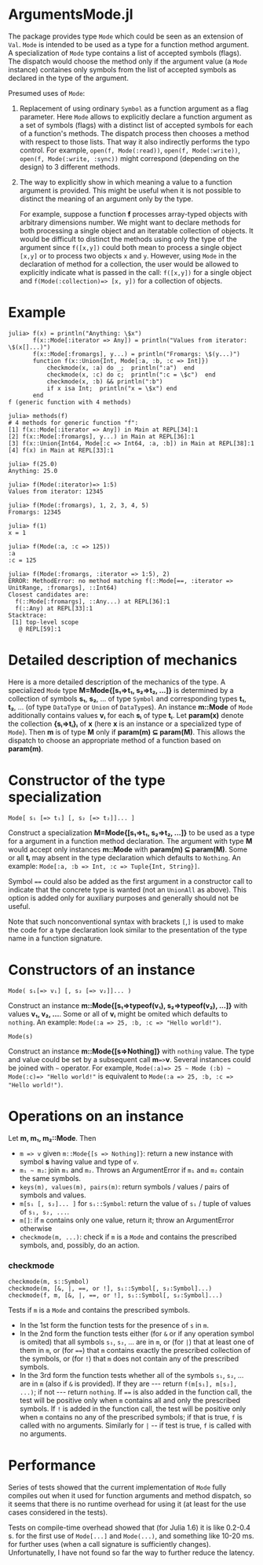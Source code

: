 # ArgumentsMode.jl

The package provides type `Mode` which could be seen as an extension of `Val`.
`Mode` is intended to be used as a type for a function method argument. A 
specialization of `Mode` type contains a list of accepted symbols (flags). The 
dispatch would choose the method only if the argument value (a `Mode` instance) 
containes only symbols from the list of accepted symbols as declared in the type
of the argument.

Presumed uses of `Mode`:
1) Replacement of using ordinary `Symbol` as a function argument as a flag 
   parameter. Here `Mode` allows to explicitly declare a function argument as a 
   set of symbols (flags) with a distinct list of accepted symbols for each of 
   a function's methods. The dispatch process then chooses a method with 
   respect to those lists. That way it also indirectly performs the typo 
   control. For example, `open(f, Mode(:read))`, `open(f, Mode(:write))`, 
   `open(f, Mode(:write, :sync))` might correspond (depending on the design)
   to 3 different methods.

2) The way to explicitly show in which meaning a value to a function argument 
   is provided. This might be useful when it is not possible to distinct the 
   meaning of an argument only by the type. 

   For example, suppose a function **f** processes array-typed objects with 
   arbitrary dimensions number. We might want to declare methods for both 
   processing a single object and an iteratable collection of objects. It 
   would be difficult to distinct the methods using only the type of the 
   argument since `f([x,y])` could both mean to process a single object `[x,y]` 
   or to process two objects `x` and `y`. However, using `Mode` in the 
   declaration of method for a collection, the user would be allowed to 
   explicitly indicate what is passed in the call: `f([x,y])` for a single 
   object and `f(Mode(:collection)=> [x, y])` for a collection of objects.
   
# Example

```julia-repl
julia> f(x) = println("Anything: \$x")
       f(x::Mode[:iterator => Any]) = println("Values from iterator: \$(x[]...)")
       f(x::Mode[:fromargs], y...) = println("Fromargs: \$(y...)")
       function f(x::Union{Int, Mode[:a, :b, :c => Int]})
           checkmode(x, :a) do _;  println(":a")  end
           checkmode(x, :c) do c;  println(":c = \$c")  end
           checkmode(x, :b) && println(":b")
           if x isa Int;  println("x = \$x") end
       end
f (generic function with 4 methods)

julia> methods(f)
# 4 methods for generic function "f":
[1] f(x::Mode[:iterator => Any]) in Main at REPL[34]:1
[2] f(x::Mode[:fromargs], y...) in Main at REPL[36]:1
[3] f(x::Union{Int64, Mode[:c => Int64, :a, :b]) in Main at REPL[38]:1
[4] f(x) in Main at REPL[33]:1

julia> f(25.0)
Anything: 25.0

julia> f(Mode(:iterator)=> 1:5)
Values from iterator: 12345

julia> f(Mode(:fromargs), 1, 2, 3, 4, 5)
Fromargs: 12345

julia> f(1)
x = 1

julia> f(Mode(:a, :c => 125))
:a
:c = 125

julia> f(Mode(:fromargs, :iterator => 1:5), 2)
ERROR: MethodError: no method matching f(::Mode[==, :iterator => UnitRange, :fromargs], ::Int64)
Closest candidates are:
  f(::Mode[:fromargs], ::Any...) at REPL[36]:1
  f(::Any) at REPL[33]:1
Stacktrace:
 [1] top-level scope
   @ REPL[59]:1

```
# Detailed description of mechanics

Here is a more detailed description of the mechanics of the type. A specialized 
`Mode` type **M=Mode{[s₁⇒t₁, s₂⇒t₂, ...]}** is determined by a collection of 
symbols **s₁**, **s₂**, ...  of type `Symbol` and corresponding types **t₁**, 
**t₂**, ... (of type `DataType` or `Union` of `DataType`s). An instance 
**m::Mode** of `Mode` additionally contains values **vᵢ** for each **sᵢ** of 
type **tᵢ**. Let **param(x)** denote the collection **{sᵢ=>tᵢ}ᵢ** of **x** 
(here **x** is an instance or a specialized type of `Mode`). Then **m** is of 
type **M** only if **param(m) ⊆ param(M)**. This allows the dispatch to choose 
an appropriate method of a function based on **param(m)**.

# Constructor of the type specialization

    Mode[ s₁ [=> t₁] [, s₂ [=> t₂]]... ]

Construct a specialization **M=Mode{[s₁⇒t₁, s₂⇒t₂, ...]}** to be used as a 
type for a argument in a function method declaration. The argument with type 
**M** would accept only instances **m::Mode** with **param(m) ⊆ param(M)**. 
Some or all **tᵢ** may absent in the type declaration which defaults to 
`Nothing`. An example: `Mode[:a, :b => Int, :c => Tuple{Int, String}]`.

Symbol `==` could also be added as the first argument in a constructor call to indicate that the concrete type is wanted (not an `UnionAll` as above). This
option is added only for auxiliary purposes and generally should not be useful.

Note that such nonconventional syntax with brackets `[`,`]` is used to make the 
code for a type declaration look similar to the presentation of the type name 
in a function signature.

# Constructors of an instance

    Mode( s₁[=> v₁] [, s₂ [=> v₂]]... )

Construct an instance **m::Mode{[s₁⇒typeof(v₁), s₂⇒typeof(v₂), ...]}** with
values **v₁, v₂, ...**. Some or all of **vᵢ** might be omited which defaults to 
`nothing`. An example: `Mode(:a => 25, :b, :c => "Hello world!")`.

    Mode(s)

Construct an instance **m::Mode{[s⇒Nothing]}** with `nothing` value. The 
type and value could be set by a subsequent call **m**`=>`**v**. Several 
instances could be joined with `~` operator. For example, `Mode(:a)=> 25 ~ Mode
(:b) ~ Mode(:c)=> "Hello world!"` is equivalent to `Mode(:a => 25, :b, :c => 
"Hello world!")`.

# Operations on an instance
Let **m, m₁, m₂::Mode**. Then
- `m => v` given `m::Mode{[s => Nothing]}`: return a new instance with symbol 
  **s** having value and type of `v`. 
- `m₁ ~ m₂`: join `m₁` and `m₂`. Throws an ArgumentError if `m₁` and `m₂` 
  contain the same symbols.
- `keys(m), values(m), pairs(m)`: return symbols / values / pairs of symbols 
  and values.
- `m[s₁ [, s₂]... ]` for `sᵢ::Symbol`: return the value of `s₁` / tuple of 
  values of `s₁, s₂, ...`.
- `m[]`: if `m` contains only one value, return it; throw an ArgumentError 
  otherwise
- `checkmode(m, ...)`: check if `m` is a `Mode` and contains the prescribed  
  symbols, and, possibly, do an action.
  
### checkmode

    checkmode(m, s::Symbol)
    checkmode(m, [&, |, ==, or !], s₁::Symbol[, s₂:Symbol]...)
    checkmode(f, m, [&, |, ==, or !], s₁::Symbol[, s₂:Symbol]...)

Tests if `m` is a `Mode` and contains the prescribed symbols.

- In the 1st form the function tests for the presence of `s` in `m`. 
- In the 2nd form the function tests either (for `&` or if any operation symbol 
  is omited) that all symbols `s₁`, `s₂`, ... are in `m`, or (for `|`) that at 
  least one of them in `m`, or (for `==`) that `m` contains exactly the 
  prescribed collection of the symbols, or (for `!`) that `m` does not contain 
  any of the prescribed symbols. 
- In the 3rd form the function tests whether all of the symbols `s₁`, `s₂`, ... 
  are in `m` (also if `&` is provided). If they are --- return `f(m[s₁], m[s₂], 
  ...)`; if not --- return `nothing`. If `==` is also added in the function 
  call, the test will be positive only when `m` contains all and only the 
  prescribed symbols. If `!` is added in the function call, the test will be 
  positive only when `m` contains no any of the prescribed symbols; if that is 
  true, `f` is called with no arguments. Similarly for `|` -- if test is true,
  `f` is called with no arguments.

# Performance

Series of tests showed that the current implementation of `Mode` fully compiles
out when it used for function arguments and method dispatch, so it seems that
there is no runtime overhead for using it (at least for the use cases 
considered in the tests). 

Tests on compile-time overhead showed that (for Julia 1.6) it is like 0.2-0.4 
s. for the first use of `Mode[...]` and `Mode(...)`, and something like
10-20 ms. for further uses (when a call signature is sufficiently changes). 
Unfortunatelly, I have not found so far the way to further reduce the latency.
